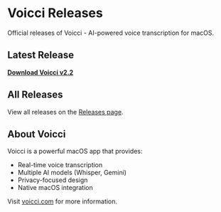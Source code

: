 # Voicci Releases

Official releases of Voicci - AI-powered voice transcription for macOS.

## Latest Release

**[Download Voicci v2.2](https://github.com/OlmiVanguard/voicci-releases/releases/download/v2.2/Voicci-2.2.dmg)**

## All Releases

View all releases on the [Releases page](https://github.com/OlmiVanguard/voicci-releases/releases).

## About Voicci

Voicci is a powerful macOS app that provides:
- Real-time voice transcription
- Multiple AI models (Whisper, Gemini)
- Privacy-focused design
- Native macOS integration

Visit [voicci.com](https://voicci.com) for more information.
